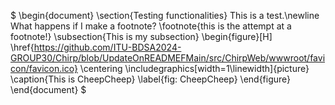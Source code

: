$
\begin{document}
    \section{Testing functionalities}
    This is a test.\newline
    What happens if I make a footnote? \footnote{this is the attempt at a footnote!}
    \subsection{This is my subsection}
    \begin{figure}[H]
        \href{https://github.com/ITU-BDSA2024-GROUP30/Chirp/blob/UpdateOnREADMEFMain/src/ChirpWeb/wwwroot/favicon/favicon.ico}
        \centering
        \includegraphics[width=1\linewidth]{picture}
        \caption{This is CheepCheep}
        \label{fig: CheepCheep}
    \end{figure}
\end{document}
$